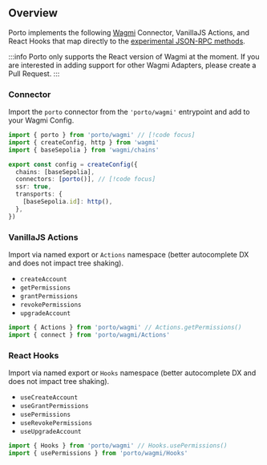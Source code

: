 ## Overview

Porto implements the following [Wagmi](https://github.com/wevm/wagmi) Connector, VanillaJS Actions, and React Hooks that map directly to the [experimental JSON-RPC methods](#json-rpc-reference).

:::info
Porto only supports the React version of Wagmi at the moment. If you are interested in adding support for other Wagmi Adapters, please create a Pull Request.
:::

### Connector

Import the `porto` connector from the `'porto/wagmi'` entrypoint and add to your Wagmi Config.

```ts
import { porto } from 'porto/wagmi' // [!code focus]
import { createConfig, http } from 'wagmi'
import { baseSepolia } from 'wagmi/chains'

export const config = createConfig({
  chains: [baseSepolia],
  connectors: [porto()], // [!code focus]
  ssr: true,
  transports: {
    [baseSepolia.id]: http(),
  },
})
```

### VanillaJS Actions

Import via named export or `Actions` namespace (better autocomplete DX and does not impact tree shaking).

- `createAccount`
- `getPermissions`
- `grantPermissions`
- `revokePermissions`
- `upgradeAccount`

```ts
import { Actions } from 'porto/wagmi' // Actions.getPermissions()
import { connect } from 'porto/wagmi/Actions'
```

### React Hooks

Import via named export or `Hooks` namespace (better autocomplete DX and does not impact tree shaking).

- `useCreateAccount`
- `useGrantPermissions`
- `usePermissions`
- `useRevokePermissions`
- `useUpgradeAccount`

```ts
import { Hooks } from 'porto/wagmi' // Hooks.usePermissions()
import { usePermissions } from 'porto/wagmi/Hooks'
```
